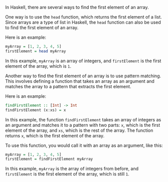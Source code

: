 In Haskell, there are several ways to find the first element of an array.

One way is to use the `head` function, which returns the first element of a list. Since arrays are a type of list in Haskell, the `head` function can also be used to find the first element of an array.

Here is an example:

```haskell
myArray = [1, 2, 3, 4, 5]
firstElement = head myArray
```

In this example, `myArray` is an array of integers, and `firstElement` is the first element of the array, which is `1`.

Another way to find the first element of an array is to use pattern matching. This involves defining a function that takes an array as an argument and matches the array to a pattern that extracts the first element.

Here is an example:

```haskell
findFirstElement :: [Int] -> Int
findFirstElement (x:xs) = x
```

In this example, the function `findFirstElement` takes an array of integers as an argument and matches it to a pattern with two parts: `x`, which is the first element of the array, and `xs`, which is the rest of the array. The function returns `x`, which is the first element of the array.

To use this function, you would call it with an array as an argument, like this:

```haskell
myArray = [1, 2, 3, 4, 5]
firstElement = findFirstElement myArray
```

In this example, `myArray` is the array of integers from before, and `firstElement` is the first element of the array, which is still `1`.
